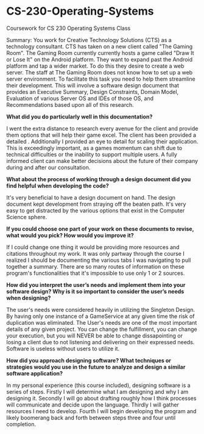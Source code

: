 # CS-230-Operating-Systems
Coursework for CS 230 Operating Systems Class

Summary: You work for Creative Technology Solutions (CTS) as a technology consultant. CTS has taken on a new client called "The Gaming Room". The Gaming Room currently currently hosts a game called "Draw It or Lose It" on the Android platform. They want to expand past the Android platform and tap a wider market. To do this they desire to create a web server.  The staff at The Gaming Room does not know how to set up a web server environment. To facilitate this task you need to help them streamline their development. This will involve a software design document that provides an Executive Summary, Design Constraints, Domain Model, Evaluation of various Server OS and IDEs of those OS, and Recommendations based upon all of this research. 

<b> What did you do particularly well in this documentation? </b>

I went the extra distance to research every avenue for the client and provide them options that will help their game excel. The client has been provided a detailed . Additionally I provided an eye to detail for scaling their application. This is exceedingly important, as a games momentum can shift due to technical difficulties or the inability to support multiple users. A fully informed client can make better decisions about the future of their company during and after our consultation. 

<b>What about the process of working through a design document did you find helpful when developing the code?</b>

It's very beneficial to have a design document on hand. The design document kept development from straying off the beaten path. It's very easy to get distracted by the various options that exist in the Computer Science sphere. 

<b>If you could choose one part of your work on these documents to revise, what would you pick? How would you improve it?</b>

If I could change one thing it would be providing more resources and citations throughout my work. It was only partway through the course I realized I should be documenting the various tabs I was navigating to pull together a summary. There are so many routes of information on these program's functionalities that it's impossible to use only 1 or 2 sources. 

<b>How did you interpret the user’s needs and implement them into your software design? Why is it so important to consider the user’s needs when designing?</b>

The user's needs were considered heavily in utilizing the Singleton Design. By having only one instance of a GameService at any given time the risk of duplication was eliminated. The User's needs are one of the most important details of any given project. You can change the fulfillment, you can change your execution, but you will NEVER be able to change dissapointing or losing a client due to not listening and delivering on their expressed needs. Software is useless without users to utilize it. 

<b>How did you approach designing software? What techniques or strategies would you use in the future to analyze and design a similar software application?</b>

In my personal experience (this course included), designing software is a series of steps. Firstly I will determine what I am designing and why I am designing it. Secondly I will go about drafting roughly how I think processes will communicate and decide upon the language. Thirdly I will gather resources I need to develop. Fourth I will begin developing the program and likely boomerang back and forth between steps three and four until completion. 
